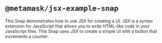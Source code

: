 # `@metamask/jsx-example-snap`

This Snap demonstrates how to use JSX for creating a UI. JSX is a syntax
extension for JavaScript that allows you to write HTML-like code in your
JavaScript files. This Snap uses JSX to create a simple UI with a button that
increments a counter.
